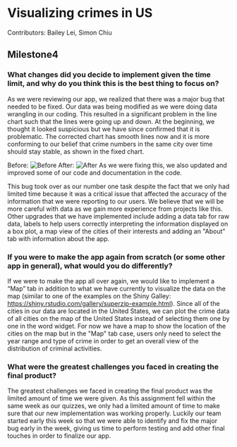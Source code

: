 # Visualizing crimes in US

Contributors: Bailey Lei, Simon Chiu

## Milestone4

### What changes did you decide to implement given the time limit, and why do you think this is the best thing to focus on?
As we were reviewing our app, we realized that there was a major bug that needed to be fixed. Our data was being modified as we were doing data wrangling in our coding. This resulted in a significant problem in the line chart such that the lines were going up and down. At the beginning, we thought it looked suspicious but we have since confirmed that it is problematic. The corrected chart has smooth lines now and it is more conforming to our belief that crime numbers in the same city over time should stay stable, as shown in the fixed chart.

Before:
![Before](https://github.com/cheukman1207/DSCI_532_Crime_Blei7_simchi/blob/master/pic/Screen_Shot_07.png)
After:
![After](https://github.com/cheukman1207/DSCI_532_Crime_Blei7_simchi/blob/master/pic/Screen_Shot_06.png)
As we were fixing this, we also updated and improved some of our code and documentation in the code.

This bug took over as our number one task despite the fact that we only had limited time because it was a critical issue that affected the accuracy of the information that we were reporting to our users. We believe that we will be more careful with data as we gain more experience from projects like this. 
Other upgrades that we have implemented include adding a data tab for raw data, labels to help users correctly interpreting the information displayed on a box plot, a map view of the cities of their interests and adding an "About" tab with information about the app. 

### If you were to make the app again from scratch (or some other app in general), what would you do differently?
If we were to make the app all over again, we would like to implement a “Map” tab in addition to what we have currently to visualize the data on the map (similar to one of the examples on the Shiny Galley: https://shiny.rstudio.com/gallery/superzip-example.html). Since all of the cities in our data are located in the United States, we can plot the crime data of all cities on the map of the United States instead of selecting them one by one in the word widget. For now we have a map to show the location of the cities on the map but in the "Map" tab case, users only need to select the year range and type of crime in order to get an overall view of the distribution of criminal activities.

### What were the greatest challenges you faced in creating the final product?
The greatest challenges we faced in creating the final product was the limited amount of time we were given. As this assignment fell within the same week as our quizzes, we only had a limited amount of time to make sure that our new implementation was working properly. Luckily our team started early this week so that we were able to identify and fix the major bug early in the week, giving us time to perform testing and add other final touches in order to finalize our app.
